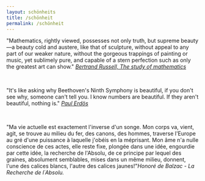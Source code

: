 ```yaml
---
layout: schönheits
title: /schönheit
permalink: /schönheit
---
```

<p>"Mathematics, rightly viewed, possesses not only truth, but supreme beauty—a beauty cold and austere, like that of sculpture, without appeal to any part of our weaker nature, without the gorgeous trappings of painting or music, yet sublimely pure, and capable of a stern perfection such as only the greatest art can show."
<i><a href="https://revistaliterariakatharsis.org/myslog.pdf#page=27" target="_blank" rel="noopener noreferrer">Bertrand Russell, The study of mathematics</a></i></p>

<br>

<p>"It's like asking why Beethoven's Ninth Symphony is beautiful, if you don't see why, someone can't tell you. I know numbers are beautiful. If they aren't beautiful, nothing is."
<i><a href="https://bobson.ludost.net/copycrime/35559997-Man-Who-Loved-Only-Numbers-Paul-Hoffman.pdf#page=53" target="_blank" rel="noopener noreferrer">Paul Erdös</a></i></p>

<br>

<p>"Ma vie actuelle est exactement l'inverse d'un songe. Mon corps va, vient, agit, se trouve au milieu du fer, des canons, des hommes, traverse l'Europe au gré d'une puissance à laquelle j'obéis en la méprisant. Mon âme n'a nulle conscience de ces actes, elle reste fixe, plongée dans une idée, engourdie par cette idée, la recherche de l'Absolu, de ce principe par lequel des graines, absolument semblables, mises dans un même milieu, donnent, l'une des calices blancs, l'autre des calices jaunes!"<i>Honoré de Balzac - La Recherche de l´Absolu.</i></p>

